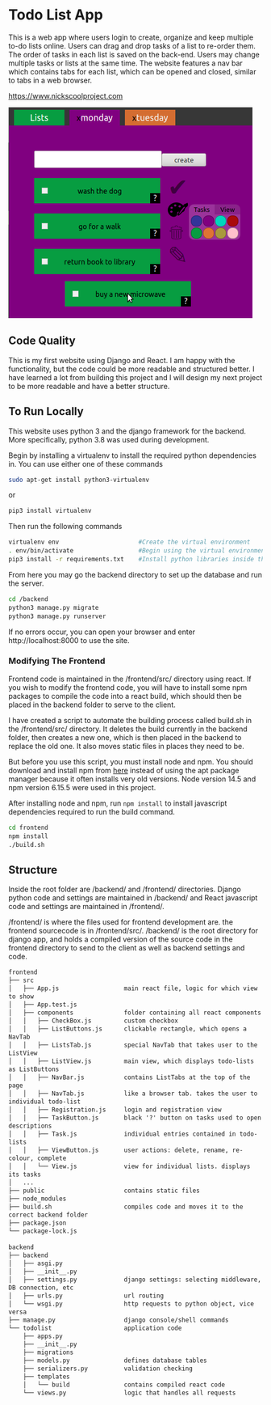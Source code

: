 # Todo List App
This is a web app where users login to create, organize and keep multiple to-do lists online. Users can drag and drop tasks of a list to re-order them. The order of tasks in each list is saved on the back-end. Users may change multiple tasks or lists at the same time. The website features a nav bar which contains tabs for each list, which can be opened and closed, similar to tabs in a web browser.

https://www.nickscoolproject.com

![screenshot](./readme_image.png "nickscoolproject")

## Code Quality
This is my first website using Django and React. I am happy with the functionality, but the code could be more readable and structured better. I have learned a lot from building this project and I will design my next project to be more readable and have a better structure.

## To Run Locally
This website uses python 3 and the django framework for the backend. More specifically, python 3.8 was used during development.

Begin by installing a virtualenv to install the required python dependencies in.
You can use either one of these commands
```bash
sudo apt-get install python3-virtualenv
```
or
```bash
pip3 install virtualenv
```
Then run the following commands
```bash
virtualenv env                      #Create the virtual environment
. env/bin/activate                  #Begin using the virtual environment
pip3 install -r requirements.txt    #Install python libraries inside the virtual environment
```

From here you may go the backend directory to set up the database and run the server.
```bash
cd /backend
python3 manage.py migrate
python3 manage.py runserver
```
If no errors occur, you can open your browser and enter http://localhost:8000 to use the site.

### Modifying The Frontend
Frontend code is maintained in the /frontend/src/ directory using react. If you wish to modify the frontend code, you will have to install some npm packages to compile the code into a react build, which should then be placed in the backend folder to serve to the client. 

I have created a script to automate the building process called build.sh in the /frontend/src/ directory. It deletes the build currently in the backend folder, then creates a new one, which is then placed in the backend to replace the old one. It also moves static files in places they need to be.

But before you use this script, you must install node and npm. You should download and install npm from [here](https://nodejs.org/en/download/) instead of using the apt package manager because it often installs very old versions. Node version 14.5 and npm version 6.15.5 were used in this project.

After installing node and npm, run `npm install` to install javascript dependencies required to run the build command.
```bash
cd frontend
npm install
./build.sh
```
## Structure
Inside the root folder are /backend/ and /frontend/ directories. Django python code and settings are maintained in /backend/ and React javascript code and settings are maintained in /frontend/.

/frontend/ is where the files used for frontend development are. the frontend sourcecode is in /frontend/src/.
/backend/ is the root directory for django app, and holds a compiled version of the source code in the frontend directory to send to the client as well as backend settings and code.

```
frontend
├── src
│   ├── App.js                  main react file, logic for which view to show
│   ├── App.test.js                 
│   ├── components              folder containing all react components
│   │   ├── CheckBox.js         custom checkbox 
│   │   ├── ListButtons.js      clickable rectangle, which opens a NavTab
│   │   ├── ListsTab.js         special NavTab that takes user to the ListView
│   │   ├── ListView.js         main view, which displays todo-lists as ListButtons
│   │   ├── NavBar.js           contains ListTabs at the top of the page
│   │   ├── NavTab.js           like a browser tab. takes the user to individual todo-list
│   │   ├── Registration.js     login and registration view
│   │   ├── TaskButton.js       black '?' button on tasks used to open descriptions
│   │   ├── Task.js             individual entries contained in todo-lists
│   │   ├── ViewButton.js       user actions: delete, rename, re-colour, complete
│   │   └── View.js             view for individual lists. displays its tasks
│   ...
├── public                      contains static files
├── node_modules                    
├── build.sh                    compiles code and moves it to the correct backend folder 
├── package.json                    
└── package-lock.js                 

backend
├── backend                         
│   ├── asgi.py                     
│   ├── __init__.py         		
│   ├── settings.py             django settings: selecting middleware, DB connection, etc
│   ├── urls.py                 url routing
│   └── wsgi.py                 http requests to python object, vice versa
├── manage.py                   django console/shell commands
└── todolist                    application code               
    ├── apps.py                     
    ├── __init__.py                
    ├── migrations                  
    ├── models.py               defines database tables
    ├── serializers.py          validation checking
    ├── templates                   
    │   └── build               contains compiled react code             
    └── views.py                logic that handles all requests
```
